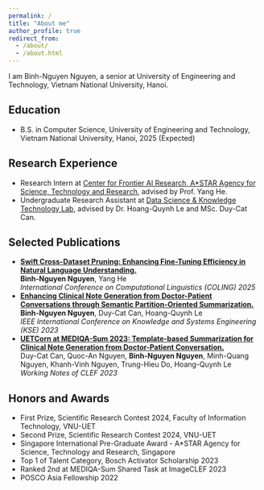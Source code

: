 ```yaml
---
permalink: /
title: "About me"
author_profile: true
redirect_from: 
  - /about/
  - /about.html
---
```


I am Binh-Nguyen Nguyen, a senior at University of Engineering and Technology, Vietnam National University, Hanoi.

Education
-----
+ B.S. in Computer Science, University of Engineering and Technology, Vietnam National University, Hanoi, 2025 (Expected)

Research Experience
-----
+ Research Intern at <a href="https://www.a-star.edu.sg/cfar">Center for Frontier AI Research, A*STAR Agency for Science, Technology and Research</a>, advised by Prof. Yang He.
+ Undergraduate Research Assistant at <a href="https://www.fit.uet.vnu.edu.vn/en/knowledge-technology-and-data-science-laboratory/">Data Science & Knowledge Technology Lab</a>, advised by Dr. Hoang-Quynh Le and MSc. Duy-Cat Can.

Selected Publications
-----
+ <a href="https://aclanthology.org/2025.coling-main.49/">**Swift Cross-Dataset Pruning: Enhancing Fine-Tuning Efficiency in Natural Language Understanding.**</a> <br>
**Binh-Nguyen Nguyen**, Yang He <br>
_International Conference on Computational Linguistics (COLING) 2025_
+ <a href="[https://ieeexplore.ieee.org/document/10299512">**Enhancing Clinical Note Generation from Doctor-Patient Conversations through Semantic Partition-Oriented Summarization.**</a> <br>
**Binh-Nguyen Nguyen**, Duy-Cat Can, Hoang-Quynh Le <br>
_IEEE International Conference on Knowledge and Systems Engineering (KSE) 2023_
+ <a href="https://ceur-ws.org/Vol-3497/paper-117.pdf">**UETCorn at MEDIQA-Sum 2023: Template-based Summarization for Clinical Note Generation from Doctor-Patient Conversation.**</a> <br>
Duy-Cat Can, Quoc-An Nguyen, **Binh-Nguyen Nguyen**, Minh-Quang Nguyen, Khanh-Vinh Nguyen, Trung-Hieu Do, Hoang-Quynh Le <br>
_Working Notes of CLEF 2023_

Honors and Awards
-----
+ First Prize, Scientific Research Contest 2024, Faculty of Information Technology, VNU-UET
+ Second Prize, Scientific Research Contest 2024, VNU-UET
+ Singapore International Pre-Graduate Award - A*STAR Agency for Science, Technology and Research, Singapore
+ Top 1 of Talent Category, Bosch Activator Scholarship 2023
+ Ranked 2nd at MEDIQA-Sum Shared Task at ImageCLEF 2023
+ POSCO Asia Fellowship 2022

